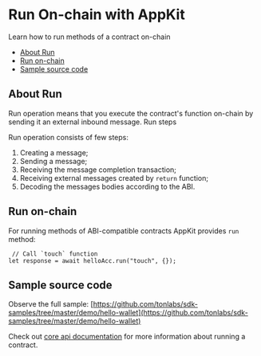 # Run On-chain with AppKit

Learn how to run methods of a contract on-chain

* [About Run](2_run_onchain_with_appkit.md#about-run)
* [Run on-chain](2_run_onchain_with_appkit.md#run-on-chain)
* [Sample source code](2_run_onchain_with_appkit.md#sample-source-code)

## About Run

Run operation means that you execute the contract's function on-chain by sending it an external inbound message. Run steps

Run operation consists of few steps:

1. Creating a message;
2. Sending a message;
3. Receiving the message completion transaction;
4. Receiving external messages created by `return` function;
5. Decoding the messages bodies according to the ABI.

## Run on-chain

For running methods of ABI-compatible contracts AppKit provides `run` method:

```text
 // Call `touch` function
let response = await helloAcc.run("touch", {});
```

## Sample source code

Observe the full sample: [https://github.com/tonlabs/sdk-samples/tree/master/demo/hello-wallet](https://github.com/tonlabs/sdk-samples/tree/master/demo/hello-wallet)

Check out [core api documentation](https://github.com/tonlabs/TON-SDK/blob/master/guides/work_with_contracts/2_run_onchain.md) for more information about running a contract.

